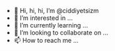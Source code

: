 - 👋 Hi, hi, hi, I’m @ciddiyetsizm
- 👀 I’m interested in ...
- 🌱 I’m currently learning ...
- 💞️ I’m looking to collaborate on ...
- 📫 How to reach me ...

<!---
ciddiyetsizm/ciddiyetsizm is a ✨ special ✨ repository because its `README.md` (this file) appears on your GitHub profile.
You can click the Preview link to take a look at your changes.
--->
